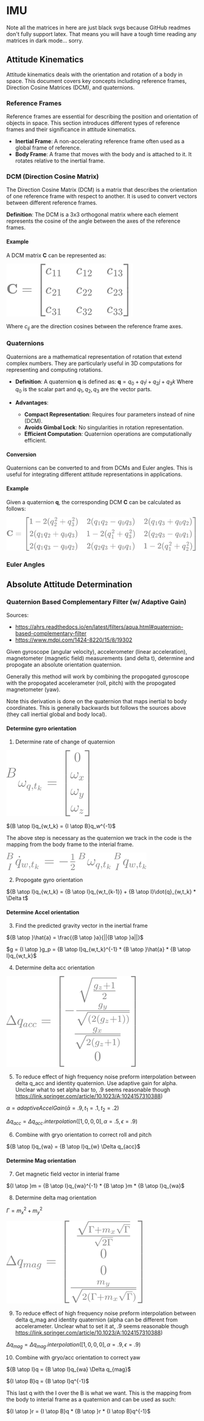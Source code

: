 # IMU

Note all the matrices in here are just black svgs because GitHub readmes don't fully support latex. That means you will have a tough time reading any matrices in dark mode... sorry.

## Attitude Kinematics

Attitude kinematics deals with the orientation and rotation of a body in space. This document covers key concepts including reference frames, Direction Cosine Matrices (DCM), and quaternions.

### Reference Frames

Reference frames are essential for describing the position and orientation of objects in space. This section introduces different types of reference frames and their significance in attitude kinematics.

- **Inertial Frame**: A non-accelerating reference frame often used as a global frame of reference.
- **Body Frame**: A frame that moves with the body and is attached to it. It rotates relative to the inertial frame.

### DCM (Direction Cosine Matrix)

The Direction Cosine Matrix (DCM) is a matrix that describes the orientation of one reference frame with respect to another. It is used to convert vectors between different reference frames.

**Definition**: The DCM is a 3x3 orthogonal matrix where each element represents the cosine of the angle between the axes of the reference frames.

#### Example

A DCM matrix $\mathbf{C}$ can be represented as:

![Equation 0](images/equation.svg)

Where $c_{ij}$ are the direction cosines between the reference frame axes.

### Quaternions

Quaternions are a mathematical representation of rotation that extend complex numbers. They are particularly useful in 3D computations for representing and computing rotations.

- **Definition**: A quaternion $\mathbf{q}$ is defined as:
$\mathbf{q} = q_0 + q_1i + q_2j + q_3k$
Where $q_0$ is the scalar part and $q_1, q_2, q_3$ are the vector parts.

- **Advantages**:
  - **Compact Representation**: Requires four parameters instead of nine (DCM).
  - **Avoids Gimbal Lock**: No singularities in rotation representation.
  - **Efficient Computation**: Quaternion operations are computationally efficient.

#### Conversion

Quaternions can be converted to and from DCMs and Euler angles. This is useful for integrating different attitude representations in applications.

#### Example

Given a quaternion $\mathbf{q}$, the corresponding DCM $\mathbf{C}$ can be calculated as follows:

![Equation 1](<images/equation (1).svg>)

### Euler Angles


## Absolute Attitude Determination

### Quaternion Based Complementary Filter (w/ Adaptive Gain)

Sources: 
- https://ahrs.readthedocs.io/en/latest/filters/aqua.html#quaternion-based-complementary-filter
- https://www.mdpi.com/1424-8220/15/8/19302

Given gyroscope (angular velocity), accelerometer (linear acceleration), magnetometer (magnetic field) measurements (and delta t), determine and propogate an absolute orientation quaternion.

Generally this method will work by combining the propogated gyroscope with the propogated accelerameter (roll, pitch) with the propogated magnetometer (yaw). 

Note this derivation is done on the quaternion that maps inertial to body coordinates. This is generally backwards but follows the sources above (they call inertial global and body local). 

#### Determine gyro orientation

1. Determine rate of change of quaternion

![Equation 2](images/svg.svg)

${B \atop I}q_{w,t_k} = {I \atop B}q_w^{-1}$

The above step is necessary as the quaternion we track in the code is the mapping from the body frame to the interial frame.

![Equation 3](images/svg2.svg)

2. Propogate gyro orientation

${B \atop I}q_{w,t_k} = {B \atop I}q_{w,t_{k-1}} + {B \atop I}\dot{q}_{w,t_k} * \Delta t$

#### Determine Accel orientation

3. Find the predicted gravity vector in the inertial frame

${B \atop }\hat{a} = \frac{{B \atop }a}{||{B \atop }a||}$

$g = {I \atop }g_p = {B \atop I}q_{w,t_k}^{-1} * {B \atop }\hat{a} * {B \atop I}q_{w,t_k}$

4. Determine delta acc orientation

![Equation 4](images/svg3.svg)

5. To reduce effect of high frequency noise preform interpolation between delta q_acc and identity quaternion. Use adaptive gain for alpha. Unclear what to set alpha bar to, .9 seems reasonable though https://link.springer.com/article/10.1023/A:1024157310388)

$\alpha = adaptiveAccelGain(\bar{\alpha}=.9, t_1=.1, t_2=.2)$

$\Delta q_{acc} = \Delta q_{acc}.interpolation([1, 0, 0, 0], \alpha=.5, \epsilon=.9)$

6. Combine with gryo orientation to correct roll and pitch

${B \atop I}q_{wa} = {B \atop I}q_{w} \Delta q_{acc}$

#### Determine Mag orientation

7. Get magnetic field vector in interial frame

${I \atop }m = {B \atop I}q_{wa}^{-1} * {B \atop }m * {B \atop I}q_{wa}$

8. Determine delta mag orientation

$\Gamma = m_x^2 + m_y^2$

![Equation 5](images/svg4.svg)

9. To reduce effect of high frequency noise preform interpolation between delta q_mag and identity quaternion (alpha can be different from accelerameter. Unclear what to set it at, .9 seems reasonable though https://link.springer.com/article/10.1023/A:1024157310388)

$\Delta q_{mag} = \Delta q_{mag}.interpolation([1, 0, 0, 0], \alpha=.9, \epsilon=.9)$

10. Combine with gryo/acc orientation to correct yaw

${B \atop I}q = {B \atop I}q_{wa} \Delta q_{mag}$

${I \atop B}q = {B \atop I}q^{-1}$

This last q with the I over the B is what we want. This is the mapping from the body to interial frame as a quaternion and can be used as such:

${I \atop }r = {I \atop B}q * {B \atop }r * {I \atop B}q^{-1}$



